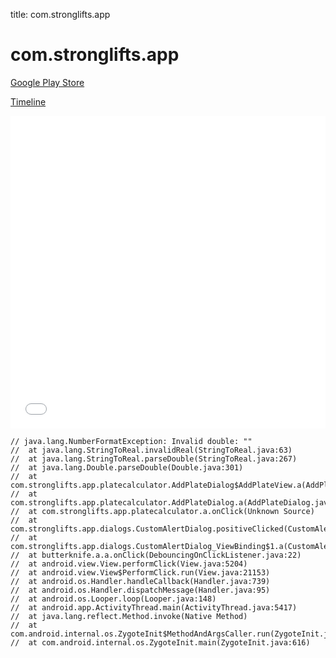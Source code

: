 title: com.stronglifts.app

# com.stronglifts.app

[Google Play Store](https://play.google.com/store/apps/details?id=com.stronglifts.app)

[Timeline](./vis-timeline.html)

<iframe src="./vis-timeline.html" width="100%" height="500px" style="border:none;"></iframe>

```
// java.lang.NumberFormatException: Invalid double: ""
// 	at java.lang.StringToReal.invalidReal(StringToReal.java:63)
// 	at java.lang.StringToReal.parseDouble(StringToReal.java:267)
// 	at java.lang.Double.parseDouble(Double.java:301)
// 	at com.stronglifts.app.platecalculator.AddPlateDialog$AddPlateView.a(AddPlateDialog.java:109)
// 	at com.stronglifts.app.platecalculator.AddPlateDialog.a(AddPlateDialog.java:36)
// 	at com.stronglifts.app.platecalculator.a.onClick(Unknown Source)
// 	at com.stronglifts.app.dialogs.CustomAlertDialog.positiveClicked(CustomAlertDialog.java:185)
// 	at com.stronglifts.app.dialogs.CustomAlertDialog_ViewBinding$1.a(CustomAlertDialog_ViewBinding.java:52)
// 	at butterknife.a.a.onClick(DebouncingOnClickListener.java:22)
// 	at android.view.View.performClick(View.java:5204)
// 	at android.view.View$PerformClick.run(View.java:21153)
// 	at android.os.Handler.handleCallback(Handler.java:739)
// 	at android.os.Handler.dispatchMessage(Handler.java:95)
// 	at android.os.Looper.loop(Looper.java:148)
// 	at android.app.ActivityThread.main(ActivityThread.java:5417)
// 	at java.lang.reflect.Method.invoke(Native Method)
// 	at com.android.internal.os.ZygoteInit$MethodAndArgsCaller.run(ZygoteInit.java:726)
// 	at com.android.internal.os.ZygoteInit.main(ZygoteInit.java:616)

```



